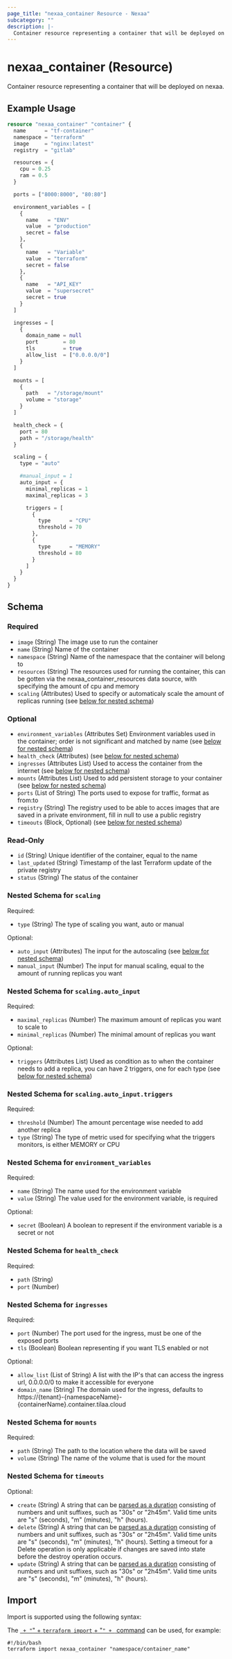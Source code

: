 ```yaml
---
page_title: "nexaa_container Resource - Nexaa"
subcategory: ""
description: |-
  Container resource representing a container that will be deployed on nexaa.
---
```


# nexaa_container (Resource)

Container resource representing a container that will be deployed on nexaa.

## Example Usage

```terraform
resource "nexaa_container" "container" {
  name      = "tf-container"
  namespace = "terraform"
  image     = "nginx:latest"
  registry  = "gitlab"

  resources = {
    cpu = 0.25
    ram = 0.5
  }

  ports = ["8000:8000", "80:80"]

  environment_variables = [
    {
      name   = "ENV"
      value  = "production"
      secret = false
    },
    {
      name   = "Variable"
      value  = "terraform"
      secret = false
    },
    {
      name   = "API_KEY"
      value  = "supersecret"
      secret = true
    }
  ]

  ingresses = [
    {
      domain_name = null
      port        = 80
      tls         = true
      allow_list  = ["0.0.0.0/0"]
    }
  ]

  mounts = [
    {
      path   = "/storage/mount"
      volume = "storage"
    }
  ]

  health_check = {
    port = 80
    path = "/storage/health"
  }

  scaling = {
    type = "auto"

    #manual_input = 1
    auto_input = {
      minimal_replicas = 1
      maximal_replicas = 3

      triggers = [
        {
          type      = "CPU"
          threshold = 70
        },
        {
          type      = "MEMORY"
          threshold = 80
        }
      ]
    }
  }
}
```

<!-- schema generated by tfplugindocs -->
## Schema

### Required

- `image` (String) The image use to run the container
- `name` (String) Name of the container
- `namespace` (String) Name of the namespace that the container will belong to
- `resources` (String) The resources used for running the container, this can be gotten via the nexaa_container_resources data source, with specifying the amount of cpu and memory
- `scaling` (Attributes) Used to specify or automaticaly scale the amount of replicas running (see [below for nested schema](#nestedatt--scaling))

### Optional

- `environment_variables` (Attributes Set) Environment variables used in the container; order is not significant and matched by name (see [below for nested schema](#nestedatt--environment_variables))
- `health_check` (Attributes) (see [below for nested schema](#nestedatt--health_check))
- `ingresses` (Attributes List) Used to access the container from the internet (see [below for nested schema](#nestedatt--ingresses))
- `mounts` (Attributes List) Used to add persistent storage to your container (see [below for nested schema](#nestedatt--mounts))
- `ports` (List of String) The ports used to expose for traffic, format as from:to
- `registry` (String) The registry used to be able to acces images that are saved in a private environment, fill in null to use a public registry
- `timeouts` (Block, Optional) (see [below for nested schema](#nestedblock--timeouts))

### Read-Only

- `id` (String) Unique identifier of the container, equal to the name
- `last_updated` (String) Timestamp of the last Terraform update of the private registry
- `status` (String) The status of the container

<a id="nestedatt--scaling"></a>
### Nested Schema for `scaling`

Required:

- `type` (String) The type of scaling you want, auto or manual

Optional:

- `auto_input` (Attributes) The input for the autoscaling (see [below for nested schema](#nestedatt--scaling--auto_input))
- `manual_input` (Number) The input for manual scaling, equal to the amount of running replicas you want

<a id="nestedatt--scaling--auto_input"></a>
### Nested Schema for `scaling.auto_input`

Required:

- `maximal_replicas` (Number) The maximum amount of replicas you want to scale to
- `minimal_replicas` (Number) The minimal amount of replicas you want

Optional:

- `triggers` (Attributes List) Used as condition as to when the container needs to add a replica, you can have 2 triggers, one for each type (see [below for nested schema](#nestedatt--scaling--auto_input--triggers))

<a id="nestedatt--scaling--auto_input--triggers"></a>
### Nested Schema for `scaling.auto_input.triggers`

Required:

- `threshold` (Number) The amount percentage wise needed to add another replica
- `type` (String) The type of metric used for specifying what the triggers monitors, is either MEMORY or CPU




<a id="nestedatt--environment_variables"></a>
### Nested Schema for `environment_variables`

Required:

- `name` (String) The name used for the environment variable
- `value` (String) The value used for the environment variable, is required

Optional:

- `secret` (Boolean) A boolean to represent if the environment variable is a secret or not


<a id="nestedatt--health_check"></a>
### Nested Schema for `health_check`

Required:

- `path` (String)
- `port` (Number)


<a id="nestedatt--ingresses"></a>
### Nested Schema for `ingresses`

Required:

- `port` (Number) The port used for the ingress, must be one of the exposed ports
- `tls` (Boolean) Boolean representing if you want TLS enabled or not

Optional:

- `allow_list` (List of String) A list with the IP's that can access the ingress url, 0.0.0.0/0 to make it accessible for everyone
- `domain_name` (String) The domain used for the ingress, defaults to https://{tenant}-{namespaceName}-{containerName}.container.tilaa.cloud


<a id="nestedatt--mounts"></a>
### Nested Schema for `mounts`

Required:

- `path` (String) The path to the location where the data will be saved
- `volume` (String) The name of the volume that is used for the mount


<a id="nestedblock--timeouts"></a>
### Nested Schema for `timeouts`

Optional:

- `create` (String) A string that can be [parsed as a duration](https://pkg.go.dev/time#ParseDuration) consisting of numbers and unit suffixes, such as "30s" or "2h45m". Valid time units are "s" (seconds), "m" (minutes), "h" (hours).
- `delete` (String) A string that can be [parsed as a duration](https://pkg.go.dev/time#ParseDuration) consisting of numbers and unit suffixes, such as "30s" or "2h45m". Valid time units are "s" (seconds), "m" (minutes), "h" (hours). Setting a timeout for a Delete operation is only applicable if changes are saved into state before the destroy operation occurs.
- `update` (String) A string that can be [parsed as a duration](https://pkg.go.dev/time#ParseDuration) consisting of numbers and unit suffixes, such as "30s" or "2h45m". Valid time units are "s" (seconds), "m" (minutes), "h" (hours).

## Import

Import is supported using the following syntax:

The [` + "`" + `terraform import` + "`" + ` command](https://developer.hashicorp.com/terraform/cli/commands/import) can be used, for example:

```shell
#!/bin/bash
terraform import nexaa_container "namespace/container_name"
```